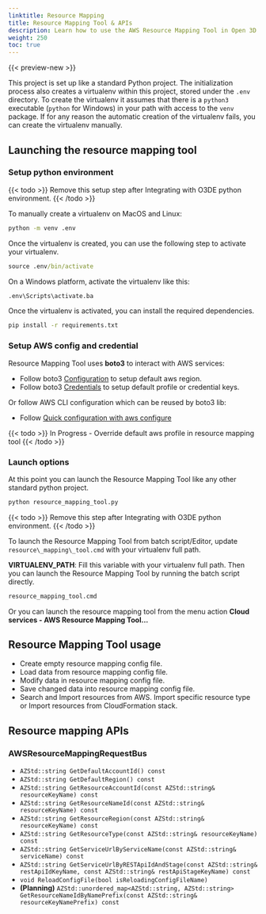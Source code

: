 ```yaml
---
linktitle: Resource Mapping
title: Resource Mapping Tool & APIs
description: Learn how to use the AWS Resource Mapping Tool in Open 3D Engine.
weight: 250
toc: true
---
```


{{< preview-new >}}

This project is set up like a standard Python project. The initialization process also creates a virtualenv within this project, stored under the `.env` directory. To create the virtualenv it assumes that there is a `python3` executable (`python` for Windows) in your path with access to the `venv` package. If for any reason the automatic creation of the virtualenv fails, you can create the virtualenv manually.

## Launching the resource mapping tool

### Setup python environment

{{< todo >}}
Remove this setup step after Integrating with O3DE python environment.
{{< /todo >}}

To manually create a virtualenv on MacOS and Linux:

```cmd
python -m venv .env
```

Once the virtualenv is created, you can use the following step to activate your virtualenv.

```cmd
source .env/bin/activate
```

On a Windows platform, activate the virtualenv like this:

```cmd
.env\Scripts\activate.ba
```

Once the virtualenv is activated, you can install the required dependencies.

```cmd
pip install -r requirements.txt
```

### Setup AWS config and credential

Resource Mapping Tool uses **boto3** to interact with AWS services:

* Follow boto3 [Configuration](https://boto3.amazonaws.com/v1/documentation/api/latest/guide/configuration.html) to setup default aws region.
* Follow boto3 [Credentials](https://boto3.amazonaws.com/v1/documentation/api/latest/guide/credentials.html) to setup default profile or credential keys.

Or follow AWS CLI configuration which can be reused by boto3 lib:

* Follow [Quick configuration with aws configure](https://docs.aws.amazon.com/cli/latest/userguide/cli-configure-quickstart.html#cli-configure-quickstart-config)

{{< todo >}}
In Progress - Override default aws profile in resource mapping tool
{{< /todo >}}

### Launch options

At this point you can launch the Resource Mapping Tool like any other standard python project.

```cmd
python resource_mapping_tool.py
```

{{< todo >}}
Remove this step after Integrating with O3DE python environment.
{{< /todo >}}

To launch the Resource Mapping Tool from batch script/Editor, update `resource\_mapping\_tool.cmd` with your virtualenv full path.

**VIRTUALENV_PATH**: Fill this variable with your virtualenv full path. Then you can launch the Resource Mapping Tool by running the batch script directly.

```cmd
resource_mapping_tool.cmd
```

Or you can launch the resource mapping tool from the menu action **Cloud services - AWS Resource Mapping Tool...**

## Resource Mapping Tool usage

* Create empty resource mapping config file.
* Load data from resource mapping config file.
* Modify data in resource mapping config file.
* Save changed data into resource mapping config file.
* Search and Import resources from AWS. Import specific resource type or Import resources from CloudFormation stack.

## Resource mapping APIs

### AWSResourceMappingRequestBus

* `AZStd::string GetDefaultAccountId() const`
* `AZStd::string GetDefaultRegion() const`
* `AZStd::string GetResourceAccountId(const AZStd::string& resourceKeyName) const`
* `AZStd::string GetResourceNameId(const AZStd::string& resourceKeyName) const`
* `AZStd::string GetResourceRegion(const AZStd::string& resourceKeyName) const`
* `AZStd::string GetResourceType(const AZStd::string& resourceKeyName) const`
* `AZStd::string GetServiceUrlByServiceName(const AZStd::string& serviceName) const`
* `AZStd::string GetServiceUrlByRESTApiIdAndStage(const AZStd::string& restApiIdKeyName, const AZStd::string& restApiStageKeyName) const`
* `void ReloadConfigFile(bool isReloadingConfigFileName)`
* **(Planning)** `AZStd::unordered_map<AZStd::string, AZStd::string> GetResourceNameIdByNamePrefix(const AZStd::string& resourceKeyNamePrefix) const`
